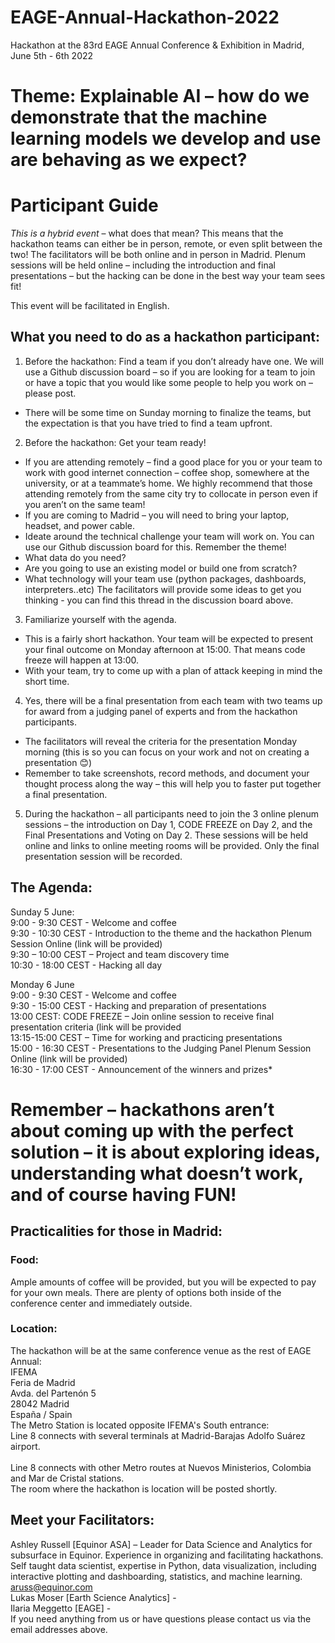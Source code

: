 # EAGE-Annual-Hackathon-2022
Hackathon at the 83rd EAGE Annual Conference &amp; Exhibition in Madrid, June 5th - 6th 2022

# Theme: Explainable AI – how do we demonstrate that the machine learning models we develop and use are behaving as we expect?

# Participant Guide

*This is a hybrid event* – what does that mean?  This means that the hackathon teams can either be in person, remote, or even split between the two!  The facilitators will be both online and in person in Madrid.  Plenum sessions will be held online – including the introduction and final presentations – but the hacking can be done in the best way your team sees fit!

This event will be facilitated in English.

## What you need to do as a hackathon participant:
1. Before the hackathon: Find a team if you don’t already have one.  We will use a Github discussion board – so if you are looking for a team to join or have a topic that you would like some people to help you work on – please post.
- There will be some time on Sunday morning to finalize the teams, but the expectation is that you have tried to find a team upfront.
2. Before the hackathon: Get your team ready!
- If you are attending remotely – find a good place for you or your team to work with good internet connection – coffee shop, somewhere at the university, or at a teammate’s home.  We highly recommend that those attending remotely from the same city try to collocate in person even if you aren’t on the same team!
- If you are coming to Madrid – you will need to bring your laptop, headset, and power cable.
- Ideate around the technical challenge your team will work on.  You can use our Github discussion board for this.  Remember the theme!
- What data do you need?
- Are you going to use an existing model or build one from scratch?
 - What technology will your team use (python packages, dashboards, interpreters..etc)
The facilitators will provide some ideas to get you thinking - you can find this thread in the discussion board above.
3. Familiarize yourself with the agenda.
- This is a fairly short hackathon.  Your team will be expected to present your final outcome on Monday afternoon at 15:00.  That means code freeze will happen at 13:00.
- With your team, try to come up with a plan of attack keeping in mind the short time.
4. Yes, there will be a final presentation from each team with two teams up for award from a judging panel of experts and from the hackathon participants.
- The facilitators will reveal the criteria for the presentation Monday morning (this is so you can focus on your work and not on creating a presentation 😊)
- Remember to take screenshots, record methods, and document your thought process along the way – this will help you to faster put together a final presentation.
5. During the hackathon – all participants need to join the 3 online plenum sessions – the introduction on Day 1, CODE FREEZE on Day 2, and the Final Presentations and Voting on Day 2.  These sessions will be held online and links to online meeting rooms will be provided.  Only the final presentation session will be recorded.

## The Agenda:
Sunday 5 June:
<br /> 9:00 - 9:30 CEST - Welcome and coffee
<br /> 9:30 - 10:30 CEST - Introduction to the theme and the hackathon Plenum Session Online (link will be provided)
<br /> 9:30 – 10:00 CEST – Project and team discovery time
<br /> 10:30 - 18:00 CEST -  Hacking all day
 
Monday 6 June
<br /> 9:00 - 9:30 CEST - Welcome and coffee
<br /> 9:30 - 15:00 CEST - Hacking and preparation of presentations
<br /> 13:00 CEST: CODE FREEZE – Join online session to receive final presentation criteria (link will be provided
<br /> 13:15-15:00 CEST – Time for working and practicing presentations
<br /> 15:00 - 16:30 CEST - Presentations to the Judging Panel Plenum Session Online (link will be provided)
<br /> 16:30 - 17:00 CEST - Announcement of the winners and prizes*
 
# Remember – hackathons aren’t about coming up with the perfect solution – it is about exploring ideas, understanding what doesn’t work, and of course having FUN!
 
## Practicalities for those in Madrid:
### Food:
Ample amounts of coffee will be provided, but you will be expected to pay for your own meals.  There are plenty of options both inside of the conference center and immediately outside.
### Location:
The hackathon will be at the same conference venue as the rest of EAGE Annual:
<br />IFEMA
<br />Feria de Madrid
<br />Avda. del Partenón 5
<br />28042 Madrid
<br />España / Spain
<br />The Metro Station is located opposite IFEMA's South entrance:
<br />Line 8 connects with several terminals at Madrid-Barajas Adolfo Suárez airport.  
<br />Line 8 connects with other Metro routes at Nuevos Ministerios, Colombia and Mar de Cristal stations.
<br />The room where the hackathon is location will be posted shortly.

## Meet your Facilitators:
Ashley Russell [Equinor ASA] – Leader for Data Science and Analytics for subsurface in Equinor.  Experience in organizing and facilitating hackathons.  Self taught data scientist, expertise in Python, data visualization, including interactive plotting and dashboarding, statistics, and machine learning. aruss@equinor.com
<br /> Lukas Moser [Earth Science Analytics] -
<br />Ilaria Meggetto [EAGE] -
<br />If you need anything from us or have questions please contact us via the email addresses above.
